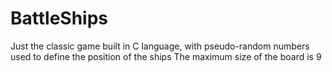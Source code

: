 # BattleShips
 Just the classic game built in C language, with pseudo-random numbers used to define the position of the ships
 The maximum size of the board is 9
